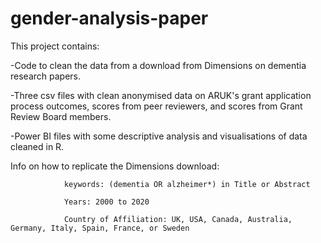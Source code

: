 # gender-analysis-paper
This project contains:

-Code to clean the data from a download from Dimensions on dementia research papers.
                
-Three csv files with clean anonymised data on ARUK's grant application process outcomes, scores from peer reviewers, and scores from Grant Review Board members.
 
-Power BI files with some descriptive analysis and visualisations of data cleaned in R.


Info on how to replicate the Dimensions download:
          
                keywords: (dementia OR alzheimer*) in Title or Abstract
                
                Years: 2000 to 2020
                
                Country of Affiliation: UK, USA, Canada, Australia, Germany, Italy, Spain, France, or Sweden
                
